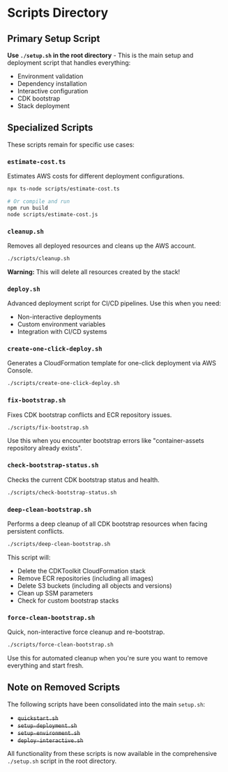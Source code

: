 # Scripts Directory

## Primary Setup Script

**Use `./setup.sh` in the root directory** - This is the main setup and deployment script that handles everything:
- Environment validation
- Dependency installation
- Interactive configuration
- CDK bootstrap
- Stack deployment

## Specialized Scripts

These scripts remain for specific use cases:

### `estimate-cost.ts`
Estimates AWS costs for different deployment configurations.
```bash
npx ts-node scripts/estimate-cost.ts

# Or compile and run
npm run build
node scripts/estimate-cost.js
```

### `cleanup.sh`
Removes all deployed resources and cleans up the AWS account.
```bash
./scripts/cleanup.sh
```
**Warning:** This will delete all resources created by the stack!

### `deploy.sh`
Advanced deployment script for CI/CD pipelines. Use this when you need:
- Non-interactive deployments
- Custom environment variables
- Integration with CI/CD systems

### `create-one-click-deploy.sh`
Generates a CloudFormation template for one-click deployment via AWS Console.
```bash
./scripts/create-one-click-deploy.sh
```

### `fix-bootstrap.sh`
Fixes CDK bootstrap conflicts and ECR repository issues.
```bash
./scripts/fix-bootstrap.sh
```
Use this when you encounter bootstrap errors like "container-assets repository already exists".

### `check-bootstrap-status.sh`
Checks the current CDK bootstrap status and health.
```bash
./scripts/check-bootstrap-status.sh
```

### `deep-clean-bootstrap.sh`
Performs a deep cleanup of all CDK bootstrap resources when facing persistent conflicts.
```bash
./scripts/deep-clean-bootstrap.sh
```
This script will:
- Delete the CDKToolkit CloudFormation stack
- Remove ECR repositories (including all images)
- Delete S3 buckets (including all objects and versions)
- Clean up SSM parameters
- Check for custom bootstrap stacks

### `force-clean-bootstrap.sh`
Quick, non-interactive force cleanup and re-bootstrap.
```bash
./scripts/force-clean-bootstrap.sh
```
Use this for automated cleanup when you're sure you want to remove everything and start fresh.

## Note on Removed Scripts

The following scripts have been consolidated into the main `setup.sh`:
- ~~`quickstart.sh`~~ 
- ~~`setup-deployment.sh`~~
- ~~`setup-environment.sh`~~
- ~~`deploy-interactive.sh`~~

All functionality from these scripts is now available in the comprehensive `./setup.sh` script in the root directory.